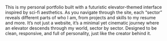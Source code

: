 This is my personal portfolio built with a futuristic elevator-themed interface inspired by sci-fi aesthetics. As you navigate through the site, each “sector” reveals different parts of who I am, from projects and skills to my resume and more. It’s not just a website, it’s a minimal yet cinematic journey where an elevator descends through my world, sector by sector. Designed to be clean, responsive, and full of personality, just like the creator behind it.
